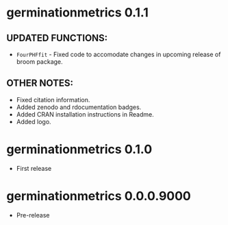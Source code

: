 
# germinationmetrics  0.1.1

## UPDATED FUNCTIONS:
* `FourPHFfit` - Fixed code to accomodate changes in upcoming release of broom package.
 
## OTHER NOTES:
* Fixed citation information.
* Added zenodo and rdocumentation badges.
* Added CRAN installation instructions in Readme.
* Added logo.

# germinationmetrics  0.1.0

* First release

# germinationmetrics  0.0.0.9000

* Pre-release
